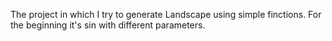The project in which I try to generate Landscape using simple finctions. For the beginning it's sin with different parameters.
